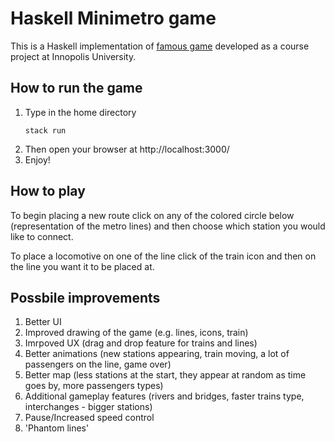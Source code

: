 # Haskell Minimetro game

This is a Haskell implementation of [famous game](https://store.steampowered.com/app/287980/Mini_Metro/) developed as a course project at Innopolis University. 


## How to run the game

1. Type in the home directory 
    ```
    stack run
    ```  
2. Then open your browser at http://localhost:3000/
3. Enjoy!

## How to play

To begin placing a new route click on any of the colored circle below (representation of the metro lines) and then choose which station you would like to connect.

To place a locomotive on one of the line click of the train icon and then on the line you want it to be placed at.

## Possbile improvements

1. Better UI
2. Improved drawing of the game (e.g. lines, icons, train)
3. Imrpoved UX (drag and drop feature for trains and lines)
4. Better animations (new stations appearing, train moving, a lot of passengers on the line, game over)
5. Better map (less stations at the start, they appear at random as time goes by, more passengers types)
6. Additional gameplay features (rivers and bridges, faster trains type, interchanges - bigger stations)
7. Pause/Increased speed control
8. 'Phantom lines'
